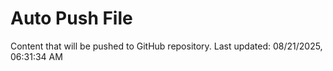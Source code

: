 # Auto Push File

Content that will be pushed to GitHub repository.
Last updated: 08/21/2025, 06:31:34 AM